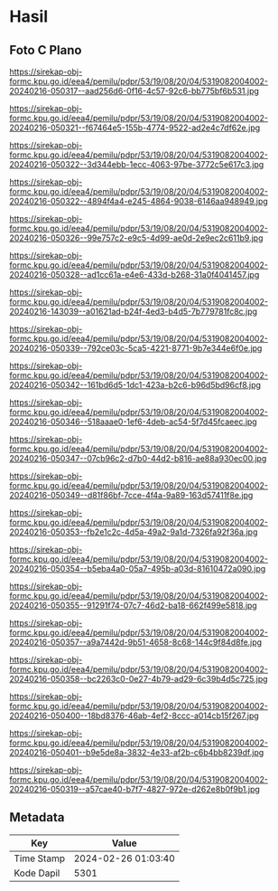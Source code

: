 # Hasil

## Foto C Plano

https://sirekap-obj-formc.kpu.go.id/eea4/pemilu/pdpr/53/19/08/20/04/5319082004002-20240216-050317--aad256d6-0f16-4c57-92c6-bb775bf6b531.jpg

https://sirekap-obj-formc.kpu.go.id/eea4/pemilu/pdpr/53/19/08/20/04/5319082004002-20240216-050321--f67464e5-155b-4774-9522-ad2e4c7df62e.jpg

https://sirekap-obj-formc.kpu.go.id/eea4/pemilu/pdpr/53/19/08/20/04/5319082004002-20240216-050322--3d344ebb-1ecc-4063-97be-3772c5e617c3.jpg

https://sirekap-obj-formc.kpu.go.id/eea4/pemilu/pdpr/53/19/08/20/04/5319082004002-20240216-050322--4894f4a4-e245-4864-9038-6146aa948949.jpg

https://sirekap-obj-formc.kpu.go.id/eea4/pemilu/pdpr/53/19/08/20/04/5319082004002-20240216-050326--99e757c2-e9c5-4d99-ae0d-2e9ec2c611b9.jpg

https://sirekap-obj-formc.kpu.go.id/eea4/pemilu/pdpr/53/19/08/20/04/5319082004002-20240216-050328--ad1cc61a-e4e6-433d-b268-31a0f4041457.jpg

https://sirekap-obj-formc.kpu.go.id/eea4/pemilu/pdpr/53/19/08/20/04/5319082004002-20240216-143039--a01621ad-b24f-4ed3-b4d5-7b779781fc8c.jpg

https://sirekap-obj-formc.kpu.go.id/eea4/pemilu/pdpr/53/19/08/20/04/5319082004002-20240216-050339--792ce03c-5ca5-4221-8771-9b7e344e6f0e.jpg

https://sirekap-obj-formc.kpu.go.id/eea4/pemilu/pdpr/53/19/08/20/04/5319082004002-20240216-050342--161bd6d5-1dc1-423a-b2c6-b96d5bd96cf8.jpg

https://sirekap-obj-formc.kpu.go.id/eea4/pemilu/pdpr/53/19/08/20/04/5319082004002-20240216-050346--518aaae0-1ef6-4deb-ac54-5f7d45fcaeec.jpg

https://sirekap-obj-formc.kpu.go.id/eea4/pemilu/pdpr/53/19/08/20/04/5319082004002-20240216-050347--07cb96c2-d7b0-44d2-b816-ae88a930ec00.jpg

https://sirekap-obj-formc.kpu.go.id/eea4/pemilu/pdpr/53/19/08/20/04/5319082004002-20240216-050349--d81f86bf-7cce-4f4a-9a89-163d57411f8e.jpg

https://sirekap-obj-formc.kpu.go.id/eea4/pemilu/pdpr/53/19/08/20/04/5319082004002-20240216-050353--fb2e1c2c-4d5a-49a2-9a1d-7326fa92f36a.jpg

https://sirekap-obj-formc.kpu.go.id/eea4/pemilu/pdpr/53/19/08/20/04/5319082004002-20240216-050354--b5eba4a0-05a7-495b-a03d-81610472a090.jpg

https://sirekap-obj-formc.kpu.go.id/eea4/pemilu/pdpr/53/19/08/20/04/5319082004002-20240216-050355--91291f74-07c7-46d2-ba18-662f499e5818.jpg

https://sirekap-obj-formc.kpu.go.id/eea4/pemilu/pdpr/53/19/08/20/04/5319082004002-20240216-050357--a9a7442d-9b51-4658-8c68-144c9f84d8fe.jpg

https://sirekap-obj-formc.kpu.go.id/eea4/pemilu/pdpr/53/19/08/20/04/5319082004002-20240216-050358--bc2263c0-0e27-4b79-ad29-6c39b4d5c725.jpg

https://sirekap-obj-formc.kpu.go.id/eea4/pemilu/pdpr/53/19/08/20/04/5319082004002-20240216-050400--18bd8376-46ab-4ef2-8ccc-a014cb15f267.jpg

https://sirekap-obj-formc.kpu.go.id/eea4/pemilu/pdpr/53/19/08/20/04/5319082004002-20240216-050401--b9e5de8a-3832-4e33-af2b-c6b4bb8239df.jpg

https://sirekap-obj-formc.kpu.go.id/eea4/pemilu/pdpr/53/19/08/20/04/5319082004002-20240216-050319--a57cae40-b7f7-4827-972e-d262e8b0f9b1.jpg


## Metadata

| Key        | Value               |
| ---------- | ------------------- |
| Time Stamp | 2024-02-26 01:03:40 |
| Kode Dapil | 5301                |



